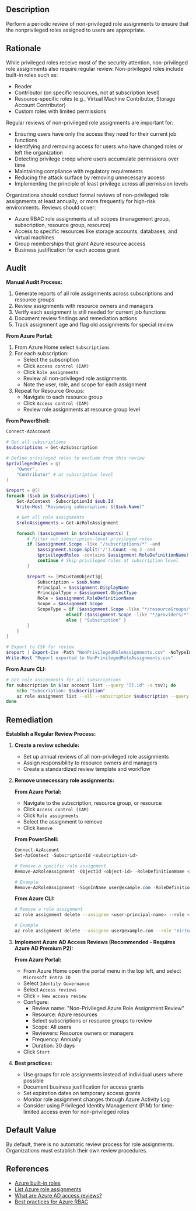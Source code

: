 ## Description

Perform a periodic review of non-privileged role assignments to ensure that the nonprivileged roles assigned to users are appropriate.

## Rationale

While privileged roles receive most of the security attention, non-privileged role assignments also require regular review. Non-privileged roles include built-in roles such as:
- Reader
- Contributor (on specific resources, not at subscription level)
- Resource-specific roles (e.g., Virtual Machine Contributor, Storage Account Contributor)
- Custom roles with limited permissions

Regular reviews of non-privileged role assignments are important for:
- Ensuring users have only the access they need for their current job functions
- Identifying and removing access for users who have changed roles or left the organization
- Detecting privilege creep where users accumulate permissions over time
- Maintaining compliance with regulatory requirements
- Reducing the attack surface by removing unnecessary access
- Implementing the principle of least privilege across all permission levels

Organizations should conduct formal reviews of non-privileged role assignments at least annually, or more frequently for high-risk environments. Reviews should cover:
- Azure RBAC role assignments at all scopes (management group, subscription, resource group, resource)
- Access to specific resources like storage accounts, databases, and virtual machines
- Group memberships that grant Azure resource access
- Business justification for each access grant

## Audit

**Manual Audit Process:**

1. Generate reports of all role assignments across subscriptions and resource groups
2. Review assignments with resource owners and managers
3. Verify each assignment is still needed for current job functions
4. Document review findings and remediation actions
5. Track assignment age and flag old assignments for special review

**From Azure Portal:**

1. From Azure Home select `Subscriptions`
2. For each subscription:
   - Select the subscription
   - Click `Access control (IAM)`
   - Click `Role assignments`
   - Review all non-privileged role assignments
   - Note the user, role, and scope for each assignment
3. Repeat for Resource Groups:
   - Navigate to each resource group
   - Click `Access control (IAM)`
   - Review role assignments at resource group level

**From PowerShell:**

```powershell
Connect-AzAccount

# Get all subscriptions
$subscriptions = Get-AzSubscription

# Define privileged roles to exclude from this review
$privilegedRoles = @(
    "Owner",
    "Contributor" # at subscription level
)

$report = @()
foreach ($sub in $subscriptions) {
    Set-AzContext -SubscriptionId $sub.Id
    Write-Host "Reviewing subscription: $($sub.Name)"

    # Get all role assignments
    $roleAssignments = Get-AzRoleAssignment

    foreach ($assignment in $roleAssignments) {
        # Filter out subscription-level privileged roles
        if ($assignment.Scope -like "/subscriptions/*" -and
            $assignment.Scope.Split('/').Count -eq 3 -and
            $privilegedRoles -contains $assignment.RoleDefinitionName) {
            continue # Skip privileged roles at subscription level
        }

        $report += [PSCustomObject]@{
            Subscription = $sub.Name
            Principal = $assignment.DisplayName
            PrincipalType = $assignment.ObjectType
            Role = $assignment.RoleDefinitionName
            Scope = $assignment.Scope
            ScopeType = if ($assignment.Scope -like "*/resourceGroups/*") { "ResourceGroup" }
                       elseif ($assignment.Scope -like "*/providers/*") { "Resource" }
                       else { "Subscription" }
        }
    }
}

# Export to CSV for review
$report | Export-Csv -Path "NonPrivilegedRoleAssignments.csv" -NoTypeInformation
Write-Host "Report exported to NonPrivilegedRoleAssignments.csv"
```

**From Azure CLI:**

```bash
# Get role assignments for all subscriptions
for subscription in $(az account list --query "[].id" -o tsv); do
    echo "Subscription: $subscription"
    az role assignment list --all --subscription $subscription --query "[?roleDefinitionName!='Owner'].{Principal:principalName, Role:roleDefinitionName, Scope:scope}" -o table
done
```

## Remediation

**Establish a Regular Review Process:**

1. **Create a review schedule:**
   - Set up annual reviews of all non-privileged role assignments
   - Assign responsibility to resource owners and managers
   - Create a standardized review template and workflow

2. **Remove unnecessary role assignments:**

   **From Azure Portal:**
   - Navigate to the subscription, resource group, or resource
   - Click `Access control (IAM)`
   - Click `Role assignments`
   - Select the assignment to remove
   - Click `Remove`

   **From PowerShell:**
   ```powershell
   Connect-AzAccount
   Set-AzContext -SubscriptionId <subscription-id>

   # Remove a specific role assignment
   Remove-AzRoleAssignment -ObjectId <object-id> -RoleDefinitionName <role-name> -Scope <scope>

   # Example
   Remove-AzRoleAssignment -SignInName user@example.com -RoleDefinitionName "Storage Blob Data Reader" -ResourceGroupName "myResourceGroup"
   ```

   **From Azure CLI:**
   ```bash
   # Remove a role assignment
   az role assignment delete --assignee <user-principal-name> --role <role-name> --scope <scope>

   # Example
   az role assignment delete --assignee user@example.com --role "Virtual Machine Contributor" --resource-group myResourceGroup
   ```

3. **Implement Azure AD Access Reviews (Recommended - Requires Azure AD Premium P2):**

   **From Azure Portal:**
   - From Azure Home open the portal menu in the top left, and select `Microsoft Entra ID`
   - Select `Identity Governance`
   - Select `Access reviews`
   - Click `+ New access review`
   - Configure:
     - Review name: "Non-Privileged Azure Role Assignment Review"
     - Resource: Azure resources
     - Select subscriptions or resource groups to review
     - Scope: All users
     - Reviewers: Resource owners or managers
     - Frequency: Annually
     - Duration: 30 days
   - Click `Start`

4. **Best practices:**
   - Use groups for role assignments instead of individual users where possible
   - Document business justification for access grants
   - Set expiration dates on temporary access grants
   - Monitor role assignment changes through Azure Activity Log
   - Consider using Privileged Identity Management (PIM) for time-limited access even for non-privileged roles

## Default Value

By default, there is no automatic review process for role assignments. Organizations must establish their own review procedures.

## References

- [Azure built-in roles](https://docs.microsoft.com/en-us/azure/role-based-access-control/built-in-roles)
- [List Azure role assignments](https://docs.microsoft.com/en-us/azure/role-based-access-control/role-assignments-list-portal)
- [What are Azure AD access reviews?](https://docs.microsoft.com/en-us/azure/active-directory/governance/access-reviews-overview)
- [Best practices for Azure RBAC](https://docs.microsoft.com/en-us/azure/role-based-access-control/best-practices)

